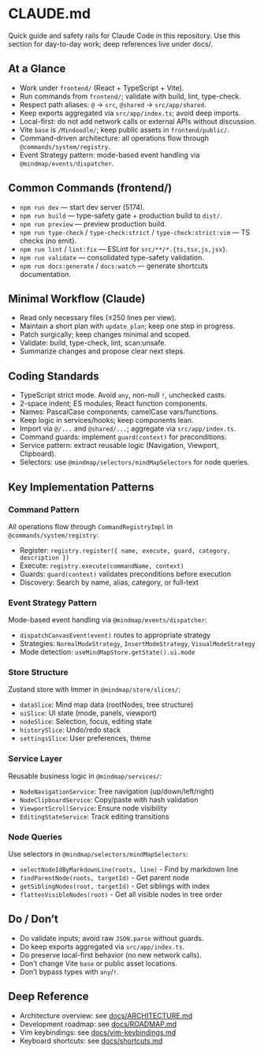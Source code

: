 # CLAUDE.md

Quick guide and safety rails for Claude Code in this repository. Use this section for day-to-day work; deep references live under docs/.

## At a Glance

- Work under `frontend/` (React + TypeScript + Vite).
- Run commands from `frontend/`; validate with build, lint, type-check.
- Respect path aliases: `@` → `src`, `@shared` → `src/app/shared`.
- Keep exports aggregated via `src/app/index.ts`; avoid deep imports.
- Local-first: do not add network calls or external APIs without discussion.
- Vite `base` is `/Mindoodle/`; keep public assets in `frontend/public/`.
- Command-driven architecture: all operations flow through `@commands/system/registry`.
- Event Strategy pattern: mode-based event handling via `@mindmap/events/dispatcher`.

## Common Commands (frontend/)

- `npm run dev` — start dev server (5174).
- `npm run build` — type-safety gate + production build to `dist/`.
- `npm run preview` — preview production build.
- `npm run type-check` / `type-check:strict` / `type-check:strict:vim` — TS checks (no emit).
- `npm run lint` / `lint:fix` — ESLint for `src/**/*.{ts,tsx,js,jsx}`.
- `npm run validate` — consolidated type-safety validation.
- `npm run docs:generate` / `docs:watch` — generate shortcuts documentation.

## Minimal Workflow (Claude)

- Read only necessary files (≤250 lines per view).
- Maintain a short plan with `update_plan`; keep one step in progress.
- Patch surgically; keep changes minimal and scoped.
- Validate: build, type-check, lint, scan:unsafe.
- Summarize changes and propose clear next steps.

## Coding Standards

- TypeScript strict mode. Avoid `any`, non-null `!`, unchecked casts.
- 2-space indent; ES modules; React function components.
- Names: PascalCase components; camelCase vars/functions.
- Keep logic in services/hooks; keep components lean.
- Import via `@/...` and `@shared/...`; aggregate via `src/app/index.ts`.
- Command guards: implement `guard(context)` for preconditions.
- Service pattern: extract reusable logic (Navigation, Viewport, Clipboard).
- Selectors: use `@mindmap/selectors/mindMapSelectors` for node queries.

## Key Implementation Patterns

### Command Pattern
All operations flow through `CommandRegistryImpl` in `@commands/system/registry`:
- Register: `registry.register({ name, execute, guard, category, description })`
- Execute: `registry.execute(commandName, context)`
- Guards: `guard(context)` validates preconditions before execution
- Discovery: Search by name, alias, category, or full-text

### Event Strategy Pattern
Mode-based event handling via `@mindmap/events/dispatcher`:
- `dispatchCanvasEvent(event)` routes to appropriate strategy
- Strategies: `NormalModeStrategy`, `InsertModeStrategy`, `VisualModeStrategy`
- Mode detection: `useMindMapStore.getState().ui.mode`

### Store Structure
Zustand store with Immer in `@mindmap/store/slices/`:
- `dataSlice`: Mind map data (rootNodes, tree structure)
- `uiSlice`: UI state (mode, panels, viewport)
- `nodeSlice`: Selection, focus, editing state
- `historySlice`: Undo/redo stack
- `settingsSlice`: User preferences, theme

### Service Layer
Reusable business logic in `@mindmap/services/`:
- `NodeNavigationService`: Tree navigation (up/down/left/right)
- `NodeClipboardService`: Copy/paste with hash validation
- `ViewportScrollService`: Ensure node visibility
- `EditingStateService`: Track editing transitions

### Node Queries
Use selectors in `@mindmap/selectors/mindMapSelectors`:
- `selectNodeIdByMarkdownLine(roots, line)` - Find by markdown line
- `findParentNode(roots, targetId)` - Get parent node
- `getSiblingNodes(root, targetId)` - Get siblings with index
- `flattenVisibleNodes(root)` - Get all visible nodes in tree order

## Do / Don’t

- Do validate inputs; avoid raw `JSON.parse` without guards.
- Do keep exports aggregated via `src/app/index.ts`.
- Do preserve local-first behavior (no new network calls).
- Don’t change Vite `base` or public asset locations.
- Don’t bypass types with `any`/`!`.

## Deep Reference

- Architecture overview: see [docs/ARCHITECTURE.md](docs/ARCHITECTURE.md)
- Development roadmap: see [docs/ROADMAP.md](docs/ROADMAP.md)
- Vim keybindings: see [docs/vim-keybindings.md](docs/vim-keybindings.md)
- Keyboard shortcuts: see [docs/shortcuts.md](docs/shortcuts.md)
